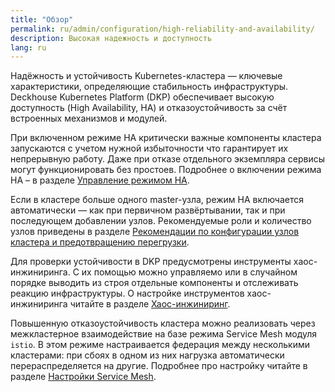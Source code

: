 ```yaml
---
title: "Обзор"
permalink: ru/admin/configuration/high-reliability-and-availability/
description: Высокая надежность и доступность
lang: ru
---
```


Надёжность и устойчивость Kubernetes-кластера — ключевые характеристики, определяющие стабильность инфраструктуры.
Deckhouse Kubernetes Platform (DKP) обеспечивает высокую доступность (High Availability, HA) и отказоустойчивость за счёт встроенных механизмов и модулей.

При включенном режиме HA критически важные компоненты кластера запускаются с учетом нужной избыточности что гарантирует их непрерывную работу.
Даже при отказе отдельного экземпляра сервисы могут функционировать без простоев. Подробнее о включении режима HA – в разделе [Управление режимом HA](enable.html).

Если в кластере больше одного master-узла, режим HA включается автоматически — как при первичном развёртывании, так и при последующем добавлении узлов.
Рекомендуемые роли и количество узлов приведены в разделе [Рекомендации по конфигурации узлов кластера и предотвращению перегрузки](recommendations.html).

Для проверки устойчивости в DKP предусмотрены инструменты хаос-инжиниринга. С их помощью можно управляемо или в случайном порядке выводить из строя отдельные компоненты и отслеживать реакцию инфраструктуры. О настройке инструментов хаос-инжиниринга читайте в разделе [Хаос-инжиниринг](./chaos-engineering.html).

Повышенную отказоустойчивость кластера можно реализовать через межкластерное взаимодействие на базе режима Service Mesh модуля `istio`.
В этом режиме настраивается федерация между несколькими кластерами: при сбоях в одном из них нагрузка автоматически перераспределяется на другие. Подробнее про настройку читайте в разделе [Настройки Service Mesh](../network/cluster-federation.html).
